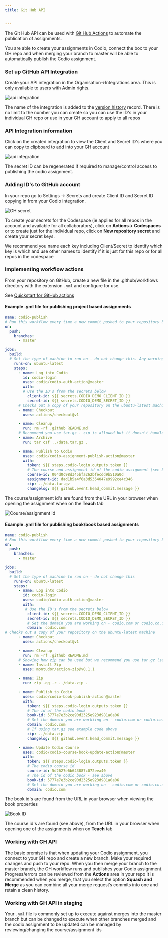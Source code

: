 ```yaml
---
title: Git Hub API


---
```


The Git Hub API can be used with [Git Hub Actions](https://github.com/features/actions) to automate the publication of assignments.

You are able to create your assignments in Codio, connect the box to your GH repo and when merging your branch to master will be able to automatically publish the Codio assignment.

### Set up GitHub API Integration

Create your API integration in the Organisation->Integrations area. This is only available to users with [Admin](/dashboard/organisations/#administrator-role) rights.

![api integration](/img/gh_int.png)

The name of the integration is added to the [version history](/courses/classes/#managing-assignments) record.
There is no limit to the number you can create so you can use the ID's in your individual GH repo or use in your GH account to apply to all repos


### API Integration information

Click on the created integration to view the Client and Secret ID's where you can copy to clipboard to add into your GH account

![api integration](/img/gh_show.png)

The secret ID can be regenerated if required to manage/control access to publishing the codio assignment.

### Adding ID's to GitHub account

In your repo go to Settings -> Secrets and create Client ID and Secret ID copying in from your Codio integration.

![GH secret](/img/gh_secrets.png)

To create your secrets for the Codespace (ie applies for all repos in the account and available for all collaborators), click on **Actions-> Codespaces** or to create just for the individual repo, click on **New repository secret** and create your secret keys.

We recommend you name each key including Client/Secret to identify which key is which and use other names to identify if it is just for this repo or for all repos in the codespace



### Implementing workflow actions

From your repository on GitHub, create a new file in the .github/workflows directory with the extension ```.yml``` and configure for use.

See [Quickstart for GitHub actions](https://docs.github.com/en/actions/quickstart)

#### Example .yml file for publishing project based assignments

```yml
name: codio-publish
# Run this workflow every time a new commit pushed to your repository branch noted below
on:
  push:
    branches:
      - master

jobs:
  build:
  # Set the type of machine to run on - do not change this. Any warnings you may see in workflow actions can be ignored
    runs-on: ubuntu-latest
    steps:
      - name: Log into Codio
        id: codio-login
        uses: codio/codio-auth-action@master
        with:
        # Use the ID's from the secrets below
          client-id: ${{ secrets.CODIO_DEMO_CLIENT_ID }}
          secret-id: ${{ secrets.CODIO_DEMO_SECRET_ID }}
      # Checks out a copy of your repository on the ubuntu-latest machine
      - name: Checkout
        uses: actions/checkout@v1

      - name: Cleanup
        run: rm -rf .github README.md
      # Recommend you use tar.gz . zip is allowed but it doesn't handle permissions correctly. See example below on how zip can be used
      - name: Archive
        run: tar czf ../data.tar.gz .

      - name: Publish to Codio
        uses: codio/codio-assignment-publish-action@master
        with:
          token: ${{ steps.codio-login.outputs.token }}
          # The course and assignment id of the codio assignment (see below)
          course-id: 004d0c98d345bfa262bfecdd9b510a0d
          assignment-id: dad1b5a4f6a3d5354047e9992ce4c346
          zip: ../data.tar.gz
          changelog: ${{ github.event.head_commit.message }}


```


The course/assignment id's are found from the URL in your browser when opening the assignment when on the **Teach** tab

![Course/assignment id](/img/course_assignment_id.png)

#### Example .yml file for publishing book/book based assignments 

```yml
name: codio-publish
# Run this workflow every time a new commit pushed to your repository branch noted below. Any warnings you may see in workflow actions can be ignored
on:
  push:
    branches:
      - master

jobs:
  build:
  # Set the type of machine to run on - do not change this
    runs-on: ubuntu-latest
    steps:
      - name: Log into Codio
        id: codio-login
        uses: codio/codio-auth-action@master
        with:
         # Use the ID's from the secrets below
          client-id: ${{ secrets.CODIO_DEMO_CLIENT_ID }}
          secret-id: ${{ secrets.CODIO_DEMO_SECRET_ID }}
          # Set the domain you are working on - codio.com or codio.co.uk
          domain: codio.com
# Checks out a copy of your repository on the ubuntu-latest machine
      - name: Checkout
        uses: actions/checkout@v1

      - name: Cleanup
        run: rm -rf .github README.md
      # Showing how zip can be used but we recommend you use tar.gz (see above example) . zip is allowed but it doesn't handle permissions correctly
      - name: Install Zip
        uses: montudor/action-zip@v0.1.1

      - name: Zip
        run: zip -qq -r ../data.zip .

      - name: Publish to Codio
        uses: codio/codio-book-publish-action@master
        with:
          token: ${{ steps.codio-login.outputs.token }}
          # The id of the codio book
          book-id: 5777e7e3b2ce90d2325e923d981a0a06
          # Set the domain you are workiing on - codio.com or codio.co.uk
          domain: codio.com
          # If using tar.gz see example code above
          zip: ../data.zip
          changelog: ${{ github.event.head_commit.message }}

      - name: Update Codio Course
        uses: codio/codio-course-book-update-action@master
        with:
          token: ${{ steps.codio-login.outputs.token }}
          # The codio course id 
          course-id: 5d2627e6b643887c072eea40
          # The id of the codio book - see above
          book-id: 5777e7e3b2ce90d2325e923d981a0a06
          # Set the domain you are working on - codio.com or codio.co.uk
          domain: codio.com
```

The book id's are found from the URL in your browser when viewing the book properties

![Book ID](/img/book_id.png)

The course id's are found (see above), from the URL in your browser when opening one of the assignments when on **Teach** tab

### Working with GH API

The basic premise is that when updating your Codio assignment, you connect to your GH repo and create a new branch. Make your required changes and push to your repo. 
When you then merge your branch to the master branch, the GH workflow runs and publishes your Codio assignment. Progress/errors can be reviewed from the **Actions** area in your repo
It is recommended when you merge, that you select the option **Squash and Merge** as you can combine all your merge request’s commits into one and retain a clean history.

### Working with GH API in staging

Your ```.yml``` file is commonly set up to execute against merges into the master branch but can be changed to execute when other branches merged and the codio assignment to be updated can be managed by reviewing/changing the course/assignment ids











